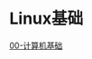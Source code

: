 # Linux基础

[00-计算机基础](https://github.com/warmsheep/Python-Note/blob/master/01-Linux%E5%9F%BA%E7%A1%80/00-%E8%AE%A1%E7%AE%97%E6%9C%BA%E5%9F%BA%E7%A1%80.md "00-计算机基础")
